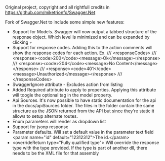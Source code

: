 Original project, copyright and all rightfull credits in https://github.com/miketrionfo/Swagger.Net

Fork of Swagger.Net to include some simple new features:

- Support for Models. Swagger will now output a tabbed structure of the response object. Which level is minimized and can be expanded by clicking +
- Support for response codes. Adding this to the action comments will show the response codes for each action. Ex.
        /// &lt;responseCodes&gt;
        ///     &lt;response&gt;&lt;code&gt;200&lt;/code&gt;&lt;message&gt;Ok&lt;/message&gt;&lt;/response&gt;
        ///     &lt;response&gt;&lt;code&gt;204&lt;/code&gt;&lt;message&gt;No Content&lt;/message&gt;&lt;/response&gt;
        ///     &lt;response&gt;&lt;code&gt;401&lt;/code&gt;&lt;message&gt;Unauthorized&lt;/message&gt;&lt;/response&gt;
        /// &lt;/responseCodes&gt;
- SwaggerIgnore attribute - Excludes action from listing
- Added Required attribute to apply to properties. Applying this attribute will toogle the optional tag in the model property.
- Api Sources. It's now possible to have static documentation for the api in the docs/apiSources folder. The files in the folder contain the same structure as the JSON returned from the API but since they're static it allows to setup alternate routes.
- Enum parameters will render as dropdown list
- Support for jsonp response
- Parameter defaults. Will set a default value in the parameter text field &lt;param name=&quot;id&quot; default=&quot;12312312&quot;&gt;The id.&lt;/param&gt;
- &lt;overrideReturn type=&quot;Fully qualified type&quot;&gt; Will override the response type with the type provided. If the type is part of another dll, there needs to be the XML file for that assembly 